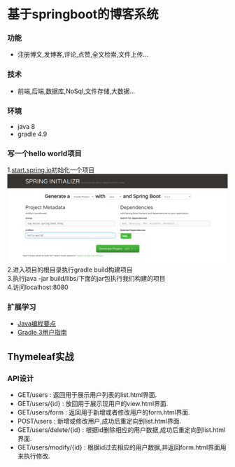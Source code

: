 # 基于springboot的博客系统  
### 功能  
* 注册博文,发博客,评论,点赞,全文检索,文件上传...  
### 技术  
* 前端,后端,数据库,NoSql,文件存储,大数据...  
### 环境
* java 8  
* gradle 4.9  
### 写一个hello world项目
1.[start.spring.io](https://start.spring.io/)初始化一个项目  
![start.spring.io](/image/Selection_002.png)
2.进入项目的根目录执行gradle build构建项目  
3.执行java -jar build/libs/下面的jar包执行我们构建的项目  
4.访问localhost:8080
### 扩展学习
* [Java编程要点](https://github.com/waylau/essential-java)  
* [Gradle 3用户指南](https://github.com/waylau/gradle-3-user-guide)
## Thymeleaf实战  
### API设计  
* GET/users : 返回用于展示用户列表的list.html界面.  
* GET/users/{id} : 放回用于展示现用户的view.html界面.  
* GET/users/form : 返回用于新增或者修改用户的form.html界面.  
* POST/users : 新增或修改用户,成功后重定向到list.html界面.  
* GET/users/delete/{id} : 根据id删除相应的用户数据,成功后重定向到list.html界面.  
* GET/users/modify/{id} : 根据id过去相应的用户数据,并返回form.html界面用来执行修改.  
